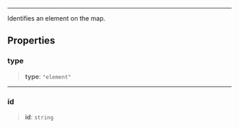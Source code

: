 ***

Identifies an element on the map.

## Properties

### type

> **type**: `"element"`

***

### id

> **id**: `string`
